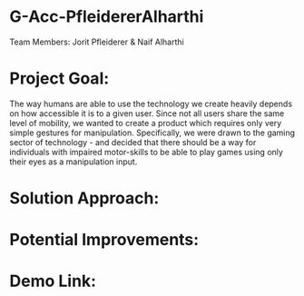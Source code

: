 # G-Acc-PfleidererAlharthi
Team Members: Jorit Pfleiderer & Naif Alharthi

# Project Goal:
The way humans are able to use the technology we create heavily depends on how accessible it is to a given user. Since not all users share the same level of mobility, we wanted to create a product which requires only very simple gestures for manipulation. Specifically, we were drawn to the gaming sector of technology - and decided that there should be a way for individuals with impaired motor-skills to be able to play games using only their eyes as a manipulation input.

# Solution Approach:


# Potential Improvements:

# Demo Link:

